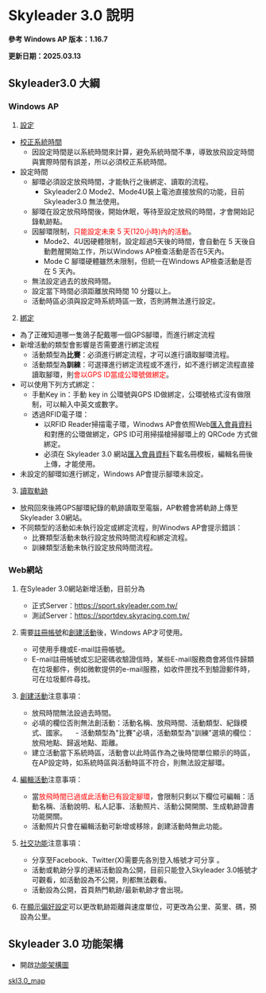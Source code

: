# Skyleader 3.0 說明

**參考 Windows AP 版本：1.16.7**

**更新日期：2025.03.13**

## Skyleader3.0 大綱

### Windows AP

1.  [設定](WindowsAP說明.md#設定放飛)
- [校正系統時間](WindowsAP說明.md#校正系統時間)
    - 因設定時間是以系統時間來計算，避免系統時間不準，導致放飛設定時間與實際時間有誤差，所以必須校正系統時間。
- 設定時間
    - 腳環必須設定放飛時間，才能執行之後綁定、讀取的流程。
      - Skyleader2.0 Mode2、Mode4U裝上電池直接放飛的功能，目前 Skyleader3.0 無法使用。
    - 腳環在設定放飛時間後，開始休眠，等待至設定放飛的時間，才會開始記錄軌跡點。
    - 因腳環限制，<font color = #ff0000>只能設定未來 5 天(120小時)內的活動</font>。
      - Mode2、4U因硬體限制，設定超過5天後的時間，會自動在 5 天後自動甦醒開始工作，所以Windows AP檢查活動是否在5天內。
      - Mode C 腳環硬體雖然未限制，但統一在Windows AP檢查活動是否在 5 天內。
    - 無法設定過去的放飛時間。
    - 設定當下時間必須距離放飛時間 10 分鐘以上。
    - 活動時區必須與設定時系統時區一致，否則將無法進行設定。
2.  [綁定](WindowsAP說明.md#綁定GPS腳環)
- 為了正確知道哪一隻鴿子配戴哪一個GPS腳環，而進行綁定流程
- 新增活動的類型會影響是否需要進行綁定流程
    - 活動類型為**比賽**：必須進行綁定流程，才可以進行讀取腳環流程。
    - 活動類型為**訓練**：可選擇進行綁定流程或不進行，如不進行綁定流程直接讀取腳環，則<font color = #ff0000>會以GPS ID當成公環號做綁定</font>。
- 可以使用下列方式綁定：
    - 手動Key in：手動 key in 公環號與GPS ID做綁定，公環號格式沒有做限制，可以輸入中英文或數字。
    - 透過RFID電子環：
        - 以RFID Reader掃描電子環，Winodws AP會依照Web[匯入會員資料](活動.md#匯入會員資料)和對應的公環做綁定，GPS ID可用掃描槍掃腳環上的 QRCode 方式做綁定。
        - 必須在 Skyleader 3.0 網站[匯入會員資料](活動.md#匯入會員資料)下載名冊模板，編輯名冊後上傳，才能使用。
- 未設定的腳環如進行綁定，Windows AP會提示腳環未設定。

3. [讀取軌跡](WindowsAP說明.md#讀取GPS腳環)

- 放飛回來後將GPS腳環紀錄的軌跡讀取至電腦，AP軟體會將軌跡上傳至Skyleader 3.0網站。
- 不同類型的活動如未執行設定或綁定流程，則Winodws AP會提示錯誤：
    - 比賽類型活動未執行設定放飛時間流程和綁定流程。
    - 訓練類型活動未執行設定放飛時間流程。

### Web網站

1. 在Syleader 3.0網站新增活動，目前分為

   - 正式Server：https://sport.skyleader.com.tw/
   - 測試Server：https://sportdev.skyracing.com.tw/

2. 需要[註冊帳號](基礎功能.md#註冊帳號)和[創建活動](活動.md#新增活動)後，Windows AP才可使用。
   - 可使用手機或E-mail註冊帳號。
   - E-mail註冊帳號或忘記密碼收驗證信時，某些E-mail服務商會將信件歸類在垃圾郵件，例如微軟提供的e-mail服務，如收件匣找不到驗證郵件時，可在垃圾郵件尋找。
3. [創建活動](活動.md#新增活動)注意事項：

	- 放飛時間無法設過去時間。
	- 必填的欄位否則無法創活動：活動名稱、放飛時間、活動類型、紀錄模式、國家。
	　- 活動類型為"比賽"必填，活動類型為"訓練"選填的欄位：放飛地點、歸返地點、距離。
	- 建立活動當下系統時區，活動會以此時區作為之後時間單位顯示的時區，在AP設定時，如系統時區與活動時區不符合，則無法設定腳環。 
4. [編輯活動](活動.md#編輯活動)注意事項：

	- 當<font color = #ff0000>放飛時間已過或此活動已有設定腳環</font>，會限制只剩以下欄位可編輯：活動名稱、活動說明、私人記事、活動照片、活動公開開關、生成軌跡證書功能開關。
	- 活動照片只會在編輯活動可新增或移除，創建活動時無此功能。
5. [社交功能](社交功能.md)注意事項：
	- 分享至Facebook、Twitter(X)需要先各別登入帳號才可分享 。
	- 活動或軌跡分享的連結活動設為公開，目前只能登入Skyleader 3.0帳號才可觀看，如活動設為不公開，則都無法觀看。
	- 活動設為公開，首頁熱門軌跡/最新軌跡才會出現。
6. 在[顯示偏好設定](基礎功能.md#偏好設定)可以更改軌跡距離與速度單位，可更改為公里、英里、碼，預設為公里。

## Skyleader 3.0 功能架構

- 開啟[功能架構圖](https://howdi2021.github.io/skl3doc/skl3.0_map.html)

[skl3.0_map](skl3.0_map.html ':include :type=iframe width=400px height=1000px')
